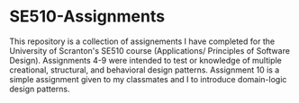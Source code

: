 # SE510-Assignments

  This repository is a collection of assignements I have completed for the University of Scranton's SE510 course (Applications/ Principles of Software Design). 
Assignments 4-9 were intended to test or knowledge of multiple creational, structural, and behavioral design patterns. Assignment 10 is a simple assignment given 
to my classmates and I to introduce domain-logic design patterns.
